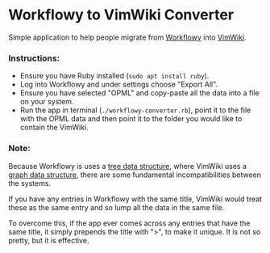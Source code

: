 # Workflowy to VimWiki Converter

Simple application to help people migrate from [Workflowy](https://workflowy.com/) into [VimWiki](https://github.com/vimwiki/vimwiki). 

### Instructions: 

* Ensure you have Ruby installed (`sudo apt install ruby`). 
* Log into Workflowy and under settings choose "Export All". 
* Ensure you have selected "OPML" and copy-paste all the data into a file on your system. 
* Run the app in terminal (`./workflowy-converter.rb`), point it to the file with the OPML data and then point it to the folder you would like to contain the VimWiki. 

### Note:
Because Workflowy is uses a [tree data structure](https://en.wikipedia.org/wiki/Tree_(data_structure)), where VimWiki uses a [graph data structure](https://en.wikipedia.org/wiki/Graph_(abstract_data_type)), there are some fundamental incompatibilities between the systems. 

If you have any entries in Workflowy with the same title, VimWiki would treat these as the same entry and so lump all the data in the same file. 

To overcome this, if the app ever comes across any entries that have the same title, it simply prepends the title with ">", to make it unique. It is not so pretty, but it is effective. 
